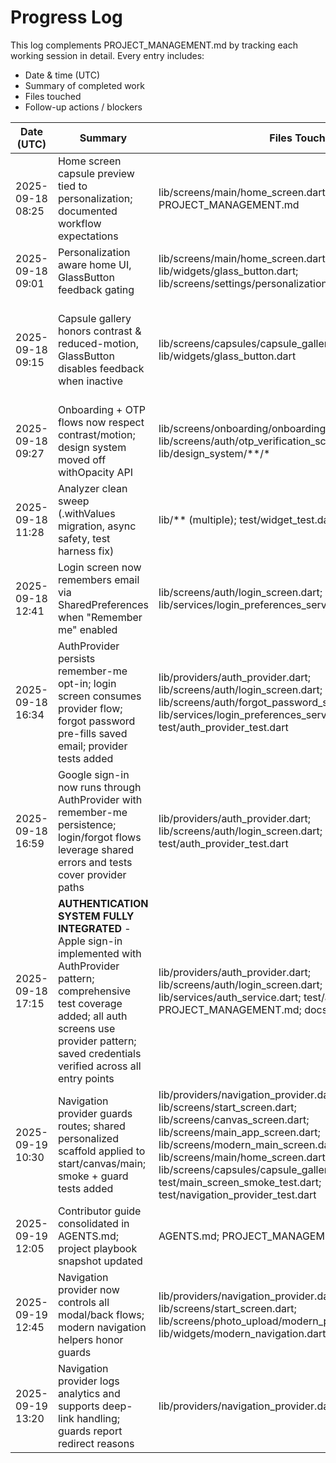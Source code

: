 ﻿# Progress Log

This log complements PROJECT_MANAGEMENT.md by tracking each working session in detail. Every entry includes:
- Date & time (UTC)
- Summary of completed work
- Files touched
- Follow-up actions / blockers

| Date (UTC) | Summary | Files Touched | Follow-up |
| --- | --- | --- | --- |
| 2025-09-18 08:25 | Home screen capsule preview tied to personalization; documented workflow expectations | lib/screens/main/home_screen.dart, PROJECT_MANAGEMENT.md | Replace remaining withOpacity usages; baseline commit + CI follow-up |
| 2025-09-18 09:01 | Personalization aware home UI, GlassButton feedback gating | lib/screens/main/home_screen.dart; lib/widgets/glass_button.dart; lib/screens/settings/personalization_settings_screen.dart | Extend preference hooks to remaining flows; audit high-contrast assets |
| 2025-09-18 09:15 | Capsule gallery honors contrast & reduced-motion, GlassButton disables feedback when inactive | lib/screens/capsules/capsule_gallery_screen.dart; lib/widgets/glass_button.dart | Extend personalization theming across onboarding/OTP visuals; replace remaining withOpacity usages repo-wide |
| 2025-09-18 09:27 | Onboarding + OTP flows now respect contrast/motion; design system moved off withOpacity API | lib/screens/onboarding/onboarding_screen.dart; lib/screens/auth/otp_verification_screen.dart; lib/design_system/**/* | Sweep remaining theme files for withOpacity; re-theme additional surfaces |
| 2025-09-18 11:28 | Analyzer clean sweep (.withValues migration, async safety, test harness fix) | lib/** (multiple); test/widget_test.dart | Continue functional polish on wardrobe panel interactions; prep for commit |
| 2025-09-18 12:41 | Login screen now remembers email via SharedPreferences when "Remember me" enabled | lib/screens/auth/login_screen.dart; lib/services/login_preferences_service.dart | Extend credential storage to register/onboarding flows |
| 2025-09-18 16:34 | AuthProvider persists remember-me opt-in; login screen consumes provider flow; forgot password pre-fills saved email; provider tests added | lib/providers/auth_provider.dart; lib/screens/auth/login_screen.dart; lib/screens/auth/forgot_password_screen.dart; lib/services/login_preferences_service.dart; test/auth_provider_test.dart | Extend preferences to onboarding/profile setup; unify social login through provider |
| 2025-09-18 16:59 | Google sign-in now runs through AuthProvider with remember-me persistence; login/forgot flows leverage shared errors and tests cover provider paths | lib/providers/auth_provider.dart; lib/screens/auth/login_screen.dart; test/auth_provider_test.dart | Wire remaining screens to provider-backed analytics + Apple sign-in |
| 2025-09-18 17:15 | **AUTHENTICATION SYSTEM FULLY INTEGRATED** - Apple sign-in implemented with AuthProvider pattern; comprehensive test coverage added; all auth screens use provider pattern; saved credentials verified across all entry points | lib/providers/auth_provider.dart; lib/screens/auth/login_screen.dart; lib/services/auth_service.dart; test/auth_provider_test.dart; PROJECT_MANAGEMENT.md; docs/progress_log.md | Begin enhanced main screens development; establish AI module foundation |
| 2025-09-19 10:30 | Navigation provider guards routes; shared personalized scaffold applied to start/canvas/main; smoke + guard tests added | lib/providers/navigation_provider.dart; lib/main.dart; lib/screens/start_screen.dart; lib/screens/canvas_screen.dart; lib/screens/main_app_screen.dart; lib/screens/modern_main_screen.dart; lib/screens/main/home_screen.dart; lib/screens/capsules/capsule_gallery_screen.dart; test/main_screen_smoke_test.dart; test/navigation_provider_test.dart | Sweep remaining direct Navigator calls (settings, capsule detail) and add analytics hooks |
| 2025-09-19 12:05 | Contributor guide consolidated in AGENTS.md; project playbook snapshot updated | AGENTS.md; PROJECT_MANAGEMENT.md | Sweep remaining Navigator usages before closing Script 2.2B; prep analytics hook plan |
| 2025-09-19 12:45 | Navigation provider now controls all modal/back flows; modern navigation helpers honor guards | lib/providers/navigation_provider.dart; lib/screens/start_screen.dart; lib/screens/photo_upload/modern_photo_upload_screen.dart; lib/widgets/modern_navigation.dart | Add analytics/deep-link hooks before closing Script 2.2B |
| 2025-09-19 13:20 | Navigation provider logs analytics and supports deep-link handling; guards report redirect reasons | lib/providers/navigation_provider.dart | Capture instrumentation notes in engineering manual; add deep-link regression test |
